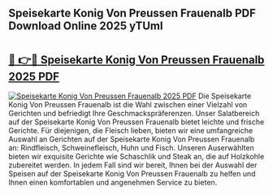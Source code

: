 ## Speisekarte Konig Von Preussen Frauenalb PDF Download Online 2025 yTUml

# <h2><a href="http://gc5s5v6.nevu.top/?p=Speisekarte+Konig+Von+Preussen+Frauenalb">🔗 👉🔴 Speisekarte Konig Von Preussen Frauenalb 2025 PDF</a></h2>

[![Speisekarte Konig Von Preussen Frauenalb 2025 PDF](https://i.imgur.com/dBaPXMq.png)](http://gc5s5v6.nevu.top/?p=Speisekarte+Konig+Von+Preussen+Frauenalb)
Die Speisekarte Konig Von Preussen Frauenalb ist die Wahl zwischen einer Vielzahl von Gerichten und befriedigt Ihre Geschmackspräferenzen. Unser Salatbereich auf der Speisekarte Konig Von Preussen Frauenalb bietet leichte und frische Gerichte. Für diejenigen, die Fleisch lieben, bieten wir eine umfangreiche Auswahl an Gerichten auf der Speisekarte Konig Von Preussen Frauenalb an: Rindfleisch, Schweinefleisch, Huhn und Fisch. Unseren Auserwählten bieten wir exquisite Gerichte wie Schaschlik und Steak an, die auf Holzkohle zubereitet werden. In jedem Fall sind wir bereit, Ihnen bei der Auswahl der Speisen auf der Speisekarte Konig Von Preussen Frauenalb zu helfen und Ihnen einen komfortablen und angenehmen Service zu bieten.
